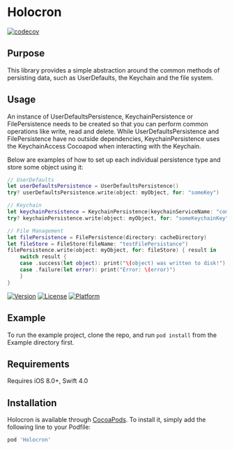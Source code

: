 # Holocron

[![codecov](https://codecov.io/gh/BottleRocketStudios/iOS-Holocron/branch/master/graph/badge.svg)](https://codecov.io/gh/BottleRocketStudios/iOS-Holocron)

## Purpose
This library provides a simple abstraction around the common methods of persisting data, such as UserDefaults,  the Keychain and the file system.

## Usage
An instance of UserDefaultsPersistence, KeychainPersistence or FilePersistence needs to be created so that you can perform common operations like write, read and delete. While UserDefaultsPersistence and FilePersistence have no outside dependencies, KeychainPersistence uses the KeychainAccess Cocoapod when interacting with the Keychain.

Below are examples of how to set up each individual persistence type and store some object using it:

``` swift
// UserDefaults
let userDefaultsPersistence = UserDefaultsPersistence()
try? userDefaultsPersistence.write(object: myObject, for: "someKey")
```

``` swift
// Keychain
let keychainPersistence = KeychainPersistence(keychainServiceName: "com.holocron.test")
try? keychainPersistence.write(object: myObject, for: "someKeychainKey")
```

``` swift
// File Management
let filePersistence = FilePersistence(directory: cacheDirectory)
let fileStore = FileStore(fileName: "testFilePersistance")
filePersistence.write(object: myObject, for: fileStore) { result in
    switch result {
    case .success(let object): print("\(object) was written to disk!")
    case .failure(let error): print("Error: \(error)")
    }
}
```

[![Version](https://img.shields.io/cocoapods/v/Holocron.svg?style=flat)](http://cocoapods.org/pods/Holocron)
[![License](https://img.shields.io/cocoapods/l/Holocron.svg?style=flat)](http://cocoapods.org/pods/Holocron)
[![Platform](https://img.shields.io/cocoapods/p/Holocron.svg?style=flat)](http://cocoapods.org/pods/Holocron)

## Example

To run the example project, clone the repo, and run `pod install` from the Example directory first.

## Requirements
 Requires iOS 8.0+, Swift 4.0

## Installation

Holocron is available through [CocoaPods](http://cocoapods.org). To install
it, simply add the following line to your Podfile:

```ruby
pod 'Holocron'
```
